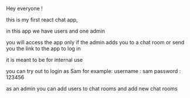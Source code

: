 Hey everyone !

this is my first react chat app,

in this app we have users and one admin

you will access the app only if the admin adds you to a chat room or send you the link to the app to log in

it is meant to be for internal use

you can try out to login as Sam for example:
username : sam 
password : 123456

as an admin you can add users to chat rooms and add new chat rooms

